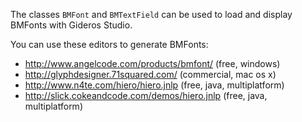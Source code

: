 The classes `BMFont` and `BMTextField` can be used to load and display BMFonts with Gideros Studio.You can use these editors to generate BMFonts:* http://www.angelcode.com/products/bmfont/ (free, windows)* http://glyphdesigner.71squared.com/ (commercial, mac os x)* http://www.n4te.com/hiero/hiero.jnlp (free, java, multiplatform)* http://slick.cokeandcode.com/demos/hiero.jnlp (free, java, multiplatform)